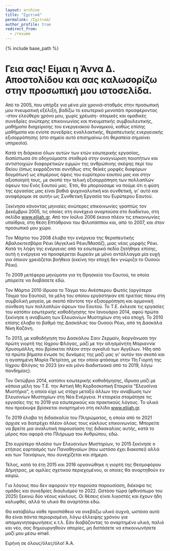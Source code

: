 ```yaml
---
layout: archive
title: "Σχετικά"
permalink: /Σχετικά/
author_profile: true
redirect_from:
  - /resume
---
```


{% include base_path %}

Γεια σας! Είμαι η Άννα Δ. Αποστολίδου και σας καλωσορίζω στην προσωπική μου ιστοσελίδα.
======
Από το 2005, που υπήρξε για μένα μία χρονιά-σταθμός στην προσωπική μου πνευματική εξέλιξη, βαδίζω το εσωτερικό μονοπάτι προσφέροντας -στον ελεύθερο χρόνο μου, χωρίς χρέωση- ατομικές και ομαδικές συνεδρίες ανώτερης επικοινωνίας και πνευματικής συμβουλευτικής, μαθήματα διαχείρισης του ενεργειακού δυναμικού, καθώς επίσης μαθήματα και ενίοτε συνεδρίες εναλλακτικής, θεραπευτικής ενεργειακής εξισορρόπησης (στο σημείο αυτό επισημαίνω ότι θεραπεία σημαίνει υπηρεσία). 

Κατά τη διάρκεια όλων αυτών των ετών εσωτερικής εργασίας, διαπίστωσα ότι οδηγούμαστε σταθερά στην αναγνώριση ποιοτήτων και αντιστοιχιών διαφορετικών ειρμών της ανθρώπινης σκέψης περί του Θείου (όπως εκφράζονται συνήθως στις θεϊκές μορφές διαφόρων δογμάτων) ως επιμέρους όψεις του ευρύτερου εαυτού μας και στην αξιοποίησή τους, με σκοπό την τελική εξισορρόπηση των πολλαπλών όψεων του Ενός Εαυτού μας. Έτσι, θα μπορούσαμε να πούμε ότι η φύση της εργασίας μας είναι βαθιά ψυχαναλυτική και συνθετική, γι' αυτό και αναφέρομαι σε αυτήν ως Συνθετική Εργασία του Ευρύτερου Εαυτού.

Ξεκίνησα κάνοντας μηνιαίες ανώτερες επικοινωνίες γραπτώς τον Δεκέμβριο 2005, τις οποίες στη συνέχεια αναρτούσα στο διαδίκτυο, στη σελίδα www.elijah.gr. Από τον Ιούλιο 2006 έκανα πλέον τις επικοινωνίες υπαίθρια, στη θέση Επτάθρονο του Φιλοπάππου και, από το 2007, και στον προσωπικό μου χώρο.

Τον Μάρτιο του 2008 έλαβα την ενέργεια της θεραπευτικής Αβαλοκιτεσβάρα Ρέικι (Αγγελικό Ρέικι/Μασάζ), μιας νέας μορφής Ρέικι. Κατά τη λήψη της ενέργειας από τα εσωτερικά πεδία ζητήθηκε επίσης, αυτή η ενέργεια να προσφέρεται δωρεάν με μόνο αντάλλαγμα μία ευχή για όποιον χρειάζεται βοήθεια (εκείνη την εποχή δεν γνώριζα το Ουσούι Ρέικι).

Το 2009 μετέφερα μηνύματα για τη Θρησκεία του Εαυτού, τα οποία μπορείτε να διαβάσετε εδώ.

Τον Μάρτιο 2010 ίδρυσα το Τάγμα του Ανέσπερου Φωτός (αργότερα Τάγμα του Εαυτού), τα μέλη του οποίου εργάστηκαν επί τριετίας πάνω στη συμβολική μαγεία, με σκοπό πάντοτε την εξισορρόπηση και αρμονική σύνθεση των πολλαπλών όψεων του Εαυτού. Το Τ.Ε. έκλεισε τις εργασίες του κατόπιν εσωτερικής καθοδήγησης τον Ιανουάριο 2014, αφού πρώτα ξεκίνησε η αναβίωση των Ελευσινίων Μυστηρίων στη νέα εποχή.
Το 2010 επίσης έλαβα το βαθμό της Δασκάλας του Ουσούι Ρέικι, από τη Δασκάλα Νίκη Καζάνη.

Το 2013, με καθοδήγηση του Δασκάλου Σαιν Ζερμαίν, διοργάνωσα την πρώτη γιορτή της Ιόχρου Φλόγας, μαζί με την αλησμόνητη Μαριαννίκ Χρυσομάλλη, που βρίσκεται πλέον στην αγκαλιά των Αγγέλων. Ήδη από τα πρώτα βήματα ένωσε τις δυνάμεις της μαζί μας γι' αυτόν τον σκοπό και η αγαπημένη Μαρία Πετρίτση, με την οποία φτάσαμε στην 11η Γιορτή της Ιόχρου Φλόγας το 2023 (αν και μόνο διαδικτυακά από το 2019, λόγω πανδημίας). 

Τον Οκτώβριο 2014, κατόπιν εσωτερικής καθοδήγησης, ίδρυσα μαζί με κάποια μέλη του Τ.Ε. την Αστική Μη Κερδοσκοπική Εταιρεία "Ελευσίνια Μυστήρια", η οποία είχε ως στόχο μεταξύ άλλων την αναβίωση των Ελευσινίων Μυστηρίων στη Νέα Ενέργεια. Η εταιρεία σταμάτησε τις εργασίες της το 2019 για εσωτερικούς και πρακτικούς λόγους. Το υλικό που προέκυψε βρίσκεται αναρτημένο στη σελίδα www.elijah.gr. 

Το 2019 έλαβα τη διδασκαλία του Πληρώματος, η οποία από το 2021 άρχισε να διατρέχει πλέον όλους τους κύκλους επικοινωνίας. Μπορείτε να βρείτε μια αναλυτική παρουσίαση της διδασκαλίας αυτής, κατά το μέρος που αφορά στο Πλήρωμα του Ανθρώπου, εδώ.

Στο ευρύτερο πλαίσιο των Ελευσινίων Μυστηρίων, το 2015 ξεκίνησε ο ετήσιος εορτασμός των Παναθηναίων (που ωστόσο έχει διακοπεί) αλλά και των Ταινάριων, που συνεχίζεται και σήμερα.

Τέλος, κατά τα έτη 2015 και 2016 οργανώθηκε η γιορτή της Θεσμοφόρου Δήμητρας, με ομιλίες σχετικού περιεχομένου, οι οποίες θα αναρτηθούν εν καιρώ.
 
Για λόγους που δεν αφορούν την παρούσα παρουσίαση, διέκοψα τις ομάδες και συνεδρίες διαυλισμού το 2022. Ωστόσο τώρα (φθινόπωρο του 2025)  ξεκινώ δύο νέους κύκλους. Οι θέσεις είναι λιγοστές και έχουν ήδη καλυφθεί, αλλά το υλικό θα αναρτάται εδώ.

Θα καταβάλω κάθε προσπάθεια να ανεβάζω υλικό συχνά, ωστόσο αυτό θα είναι πάντα περιορισμένο, λόγω έλλειψης χρόνου για απομαγνητοφωνήσεις κ.τ.λ. Εάν διαβάζοντας το αναρτημένο υλικό, παλιό και νέο, σας δημιουργηθούν απορίες, μη διστάσετε να επικοινωνήσετε μαζί μου μέσω email.

Ειρήνη σε όλους/όλες/όλα!
Ά.Α.

